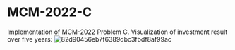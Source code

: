 # MCM-2022-C
Implementation of MCM-2022 Problem C.
Visualization of investment result over five years:
![82d90456eb7f6389dbc3fbdf8af99ac](https://user-images.githubusercontent.com/67042315/155037947-794eab01-b41a-44b0-a586-3f14f356b8f4.png)
